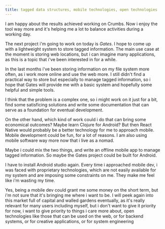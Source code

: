 ```yaml
---
title: tagged data structures, mobile technologies, open technologies
---
```



I am happy about the results achieved working on Crumbs. Now i enjoy
the tool way more and it's helping me a lot to balance activities
during a working day.

The next project i'm going to work on today is *Gates*. I hope to come
up with a lightweight system to store tagged information. The main use
case at the moment is storing web locations, but i can imagine many
applications, as this is a topic that i've been interested in for a
while.

In the last months i've been storing information on my file system
more often, as i work more online and use the web more. I still didn't
find a practical way to store but especially to manage tagged
information, so i hope that Gates will provide me with a basic system
and hopefully some helpful and simple tools.

I think that the problem is a complex one, so i might work on it just
for a bit, find some satisficing solutions and write some
documentation that can serve as a foundation for eventual development.

On the other hand, which kind of work could i do that can bring some
economical outcomes? Maybe learn Clojure for Android? But then React
Native would probably be a better technology for me to approach
mobile. Mobile development could be fun, for a lot of reasons. I am
also using mobile software way more now that i live as a nomad.

Maybe i could mix the two things, and write an offline mobile app to
manage tagged information. So maybe the Gates project could be built
for Android.

I have to install Android studio again. Every time i approached mobile
dev, i was faced with proprietary technologies, which are not easily
available for my system and are imposing some constraints on me. They
make me feel like i'm wasting my time.

Yes, being a mobile dev could grant me some money on the short term,
but i'm not sure that it's bringing me where i want to be. I will peek
again into this market full of capital and walled gardens eventually,
as it's really relevant for many users including myself, but i don't
want to give it priority for now, i want to give priority to things i
care more about, open technologies like those that can be used on the
web, or for backend systems, or for creative applications, or for
system engineering
